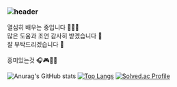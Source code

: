 ### ![header](https://capsule-render.vercel.app/api?type=slice&color=auto&height=300&section=header&text=안녕하세요👋😃&fontSize=30&animation=twinkling&fontAlignY=35&fontAlign=70&rotate=15&stroke=3561F1&strokeWidth=1&fontColor=FFFFFF)
열심히 배우는 중입니다 📘📕📙 <br>
많은 도움과 조언 감사히 받겠습니다 📝 <br>
잘 부탁드리겠습니다 🙏 <br>
<Br>
흥미있는것 🎧🎮🍖💪

![Anurag's GitHub stats](https://github-readme-stats.vercel.app/api?username=yeongjunsgit&show_icons=true&theme=radical)
[![Top Langs](https://github-readme-stats.vercel.app/api/top-langs/?username=yeongjunsgit&layout=compact)](https://github.com/anuraghazra/github-readme-stats)
[![Solved.ac Profile](http://mazassumnida.wtf/api/v2/generate_badge?boj=dudwns0202)](https://solved.ac/dudwns0202/)


<!--
**yeongjunsgit/yeongjunsgit** is a ✨ _special_ ✨ repository because its `README.md` (this file) appears on your GitHub profile.

Here are some ideas to get you started:

- 🔭 I’m currently working on ...
- 🌱 I’m currently learning ...
- 👯 I’m looking to collaborate on ...
- 🤔 I’m looking for help with ...
- 💬 Ask me about ...
- 📫 How to reach me: ...
- 😄 Pronouns: ...
- ⚡ Fun fact: ...
-->
